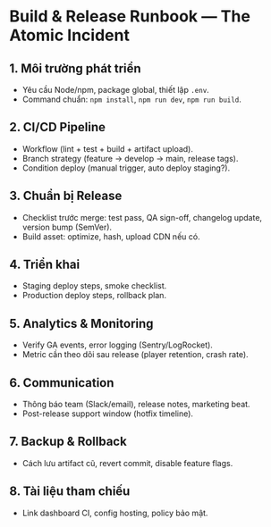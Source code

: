 # Build & Release Runbook — The Atomic Incident

## 1. Môi trường phát triển
- Yêu cầu Node/npm, package global, thiết lập `.env`.
- Command chuẩn: `npm install`, `npm run dev`, `npm run build`.

## 2. CI/CD Pipeline
- Workflow (lint + test + build + artifact upload).
- Branch strategy (feature → develop → main, release tags).
- Condition deploy (manual trigger, auto deploy staging?).

## 3. Chuẩn bị Release
- Checklist trước merge: test pass, QA sign-off, changelog update, version bump (SemVer).
- Build asset: optimize, hash, upload CDN nếu có.

## 4. Triển khai
- Staging deploy steps, smoke checklist.
- Production deploy steps, rollback plan.

## 5. Analytics & Monitoring
- Verify GA events, error logging (Sentry/LogRocket).
- Metric cần theo dõi sau release (player retention, crash rate).

## 6. Communication
- Thông báo team (Slack/email), release notes, marketing beat.
- Post-release support window (hotfix timeline).

## 7. Backup & Rollback
- Cách lưu artifact cũ, revert commit, disable feature flags.

## 8. Tài liệu tham chiếu
- Link dashboard CI, config hosting, policy bảo mật.
